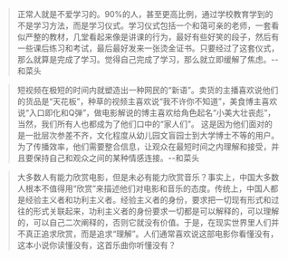>正常人就是不爱学习的。90%的人，甚至更高比例，通过学校教育学到的不是学习方法，而是学习仪式。学习仪式包括一个和蔼可亲的老师，一套看似严整的教材，几堂看起来像是讲课的行为，最好有些好笑的段子，然后有一些课后练习和考试，最后最好发来一张烫金证书。只要经过了这套仪式，那么就算是完成了学习。觉得自己完成了学习，那么就立即缓解了焦虑。--和菜头

>短视频在极短的时间内就塑造出一种网民的“新语”。卖货的主播喜欢说他们的货品是“天花板”，种草的视频主喜欢说“我不许你不知道”，美食博主喜欢说“入口即化和Q弹”，做电影解说的博主喜欢给角色起名“小美大壮丧彪”，当然，我们所有人也都成为了他们口中的“家人们”。
这是因为他们面对的是一批层次参差不齐，文化程度从幼儿园文盲园士到大学博士不等的用户。为了传播效率，他们需要整合信息，让观众在最短时间之内理解和接受，并且要保持自己和观众之间的某种情感连接。--和菜头

>大多数人有能力欣赏电影，但是未必有能力欣赏音乐？事实上，中国大多数人根本不值得用“欣赏”来描述他们对电影和音乐的态度。传统上，中国人都是经验主义者和功利主义者。经验主义者的身份，要求把一切现有形式和过往的形式关联起来，功利主义者的身份要求一切都是可以解释的，可以理解的，可以自己二次阐释的，否则它就没有价值。于是，在现实世界里人们并不真正追求欣赏，而是追求“理解”。人们通常喜欢说这部电影你看懂没有，这本小说你读懂没有，这首乐曲你听懂没有？